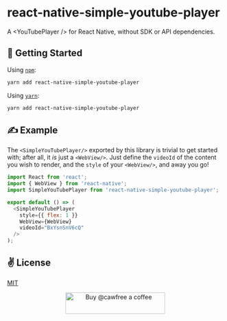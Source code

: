 # react-native-simple-youtube-player
A &lt;YouTubePlayer /> for React Native, without SDK or API dependencies.

## 🚀 Getting Started

Using [`npm`]():

```sh
yarn add react-native-simple-youtube-player
```

Using [`yarn`]():

```sh
yarn add react-native-simple-youtube-player
```

## ✍️ Example

The `<SimpleYouTubePlayer/>` exported by this library is trivial to get started with; after all, it _is_ just a `<WebView/>`. Just define the `videoId` of the content you wish to render, and the `style` of your `<WebView/>`, and away you go!

```javascript
import React from 'react';
import { WebView } from 'react-native';
import SimpleYouTubePlayer from 'react-native-simple-youtube-player';

export default () => (
  <SimpleYouTubePlayer
    style={{ flex: 1 }}
    WebView={WebView}
    videoId="BxYsnSnV6cQ"
  />
);
```

## ✌️  License
[MIT](https://opensource.org/licenses/MIT)

<p align="center">
  <a href="https://www.buymeacoffee.com/cawfree">
    <img src="https://cdn.buymeacoffee.com/buttons/default-orange.png" alt="Buy @cawfree a coffee" width="232" height="50" />
  </a>
</p>
